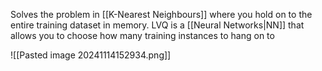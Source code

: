 Solves the problem in [[K-Nearest Neighbours]] where you hold on to the entire training dataset in memory.
LVQ is a [[Neural Networks|NN]] that allows you to choose how many training instances to hang on to

![[Pasted image 20241114152934.png]]
